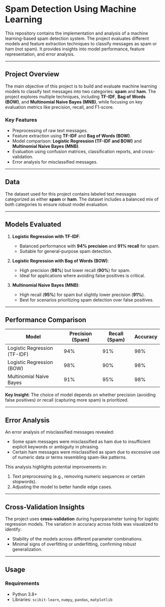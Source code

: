 
# Spam Detection Using Machine Learning

This repository contains the implementation and analysis of a machine learning-based spam detection system. The project evaluates different models and feature extraction techniques to classify messages as spam or ham (not spam). It provides insights into model performance, feature representation, and error analysis.

---

## **Project Overview**

The main objective of this project is to build and evaluate machine learning models to classify text messages into two categories: **spam** and **ham**. The project explores multiple techniques, including **TF-IDF**, **Bag of Words (BOW)**, and **Multinomial Naive Bayes (MNB)**, while focusing on key evaluation metrics like precision, recall, and F1-score.

### **Key Features**
- Preprocessing of raw text messages.
- Feature extraction using **TF-IDF** and **Bag of Words (BOW)**.
- Model comparison: **Logistic Regression (TF-IDF and BOW)** and **Multinomial Naive Bayes (MNB)**.
- Evaluation using confusion matrices, classification reports, and cross-validation.
- Error analysis for misclassified messages.

---

## **Data**

The dataset used for this project contains labeled text messages categorized as either **spam** or **ham**. The dataset includes a balanced mix of both categories to ensure robust model evaluation.

---

## **Models Evaluated**

1. **Logistic Regression with TF-IDF**:
   - Balanced performance with **94% precision** and **91% recall** for spam.
   - Suitable for general-purpose spam detection.

2. **Logistic Regression with Bag of Words (BOW)**:
   - High precision (**98%**) but lower recall (**90%**) for spam.
   - Ideal for applications where avoiding false positives is critical.

3. **Multinomial Naive Bayes (MNB)**:
   - High recall (**95%**) for spam but slightly lower precision (**91%**).
   - Best for scenarios prioritizing spam detection over false positives.

---

## **Performance Comparison**


| Model                     | Precision (Spam) | Recall (Spam) | Accuracy |
|---------------------------|------------------|---------------|-----------------|
| Logistic Regression (TF-IDF) | 94%              | 91%           | 98%      |
| Logistic Regression (BOW)    | 98%              | 90%           | 98%      |
| Multinomial Naive Bayes       | 91%              | 95%           | 98%      |

**Key Insight**: The choice of model depends on whether precision (avoiding false positives) or recall (capturing more spam) is prioritized.

---

## **Error Analysis**

An error analysis of misclassified messages revealed:
- Some spam messages were misclassified as ham due to insufficient explicit keywords or ambiguity in phrasing.
- Certain ham messages were misclassified as spam due to excessive use of numeric data or terms resembling spam-like patterns.

This analysis highlights potential improvements in:
1. Text preprocessing (e.g., removing numeric sequences or certain stopwords).
2. Adjusting the model to better handle edge cases.

---

## **Cross-Validation Insights**

The project uses **cross-validation** during hyperparameter tuning for logistic regression models. The variation in accuracy across folds was visualized to identify:
- Stability of the models across different parameter combinations.
- Minimal signs of overfitting or underfitting, confirming robust generalization.

---

## **Usage**

### **Requirements**
- Python 3.8+
- Libraries: `scikit-learn`, `numpy`, `pandas`, `matplotlib`
